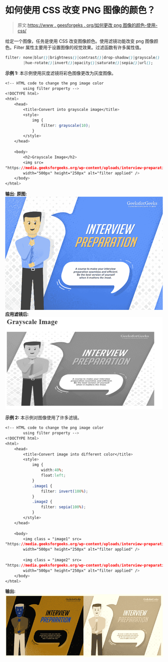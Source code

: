 # 如何使用 CSS 改变 PNG 图像的颜色？

> 原文:[https://www . geesforgeks . org/如何更改 png 图像的颜色-使用-css/](https://www.geeksforgeeks.org/how-to-change-color-of-png-image-using-css/)

给定一个图像，任务是使用 CSS 改变图像颜色。使用滤镜功能改变 png 图像颜色。Filter 属性主要用于设置图像的视觉效果。过滤函数有许多属性值。

```css
filter: none|blur()|brightness()|contrast()|drop-shadow()|grayscale()
        |hue-rotate()|invert()|opacity()|saturate()|sepia()|url();
```

**示例 1:** 本示例使用灰度滤镜将彩色图像更改为灰度图像。

```css
<!-- HTML code to change the png image color 
        using filter property -->
<!DOCTYPE html> 
<html> 
    <head> 
        <title>Convert into grayscale image</title> 
        <style> 
            img { 
                filter: grayscale(10); 
            } 
        </style> 
    </head> 

    <body> 
        <h2>Grayscale Image</h2> 
        <img src= 
"https://media.geeksforgeeks.org/wp-content/uploads/interview-preparation-2.png"
        width="500px" height="250px" alt="filter applied" /> 
    </body> 
</html> 
```

**输出:**
**原图:**
![](img/93a5bd47fc64d546315c31af548efa09.png)
**应用滤镜后:**
![](img/390d47683ca8cb94574306f0e87e44e8.png)

**示例 2:** 本示例对图像使用了许多滤镜。

```css
<!-- HTML code to change the png image color 
        using filter property -->
<!DOCTYPE html> 
<html> 
    <head> 
        <title>Convert image into different color</title> 
        <style> 
            img { 
                width:40%;
                float:left;
            }
            .image1 {
                filter: invert(100%);
            }
            .image2 {
                filter: sepia(100%);   
            }
        </style> 
    </head> 

    <body> 
        <img class = "image1" src= 
"https://media.geeksforgeeks.org/wp-content/uploads/interview-preparation-2.png"
        width="500px" height="250px" alt="filter applied" /> 

        <img class = "image2" src= 
"https://media.geeksforgeeks.org/wp-content/uploads/interview-preparation-2.png"
        width="500px" height="250px" alt="filter applied" /> 
    </body> 
</html> 
```

**输出:**
![](img/2a3029e15edcf29ed513df3b42323641.png)